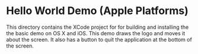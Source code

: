 # Hello World Demo (Apple Platforms)

This directory contains the XCode project for for building and installing the 
the basic demo on OS X and iOS. This demo draws the logo and moves it about the screen. 
It also has a button to quit the application at the bottom of the screen.